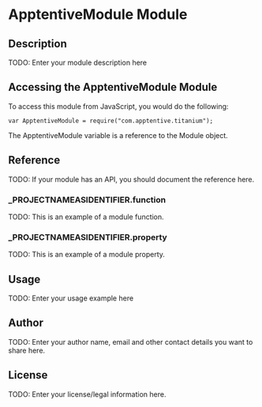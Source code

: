 # ApptentiveModule Module

## Description

TODO: Enter your module description here

## Accessing the ApptentiveModule Module

To access this module from JavaScript, you would do the following:

	var ApptentiveModule = require("com.apptentive.titanium");

The ApptentiveModule variable is a reference to the Module object.	

## Reference

TODO: If your module has an API, you should document
the reference here.

### ___PROJECTNAMEASIDENTIFIER__.function

TODO: This is an example of a module function.

### ___PROJECTNAMEASIDENTIFIER__.property

TODO: This is an example of a module property.

## Usage

TODO: Enter your usage example here

## Author

TODO: Enter your author name, email and other contact
details you want to share here. 

## License

TODO: Enter your license/legal information here.

